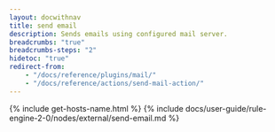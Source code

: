 ```yaml
---
layout: docwithnav
title: send email
description: Sends emails using configured mail server.
breadcrumbs: "true"
breadcrumbs-steps: "2"
hidetoc: "true"
redirect-from:
    - "/docs/reference/plugins/mail/"
    - "/docs/reference/actions/send-mail-action/"
---
```


{% include get-hosts-name.html %}
{% include docs/user-guide/rule-engine-2-0/nodes/external/send-email.md %}
